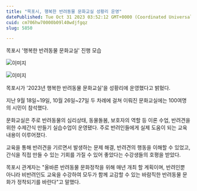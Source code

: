 ```yaml
---
title: "목포시, 행복한 반려동물 문화교실 성황리 운영"
datePublished: Tue Oct 31 2023 03:52:12 GMT+0000 (Coordinated Universal Time)
cuid: cm706hw70000b09l40wdjfgqz
slug: 5850

---
```



목포시 '행복한 반려동물 문화교실' 진행 모습

![이미지](https://cdn.hashnode.com/res/hashnode/image/upload/v1739259994808/af8a2c76-c791-41a2-8e82-9a7643901ddd.jpeg)

![이미지](https://cdn.hashnode.com/res/hashnode/image/upload/v1739259997169/525dcb43-f93d-44c8-b0e3-23daef844f37.jpeg)

목포시가 '2023년 행복한 반려동물 문화교실'을 성황리에 운영했다고 밝혔다.

지난 9월 18일~19일, 10월 26일~27일 두 차례에 걸쳐 이뤄진 문화교실에는 100여명의 시민이 참석했다.

문화교실은 주로 반려동물의 심리상태, 동물돌봄, 보호자의 역할 등 이론 수업, 반려견을 위한 수제간식 만들기 실습수업이 운영됐다. 주로 반려인들에게 실제 도움이 되는 교육내용이 이루어졌다.

교육을 통해 반려견을 기르면서 발생하는 문제 해결, 반려견의 행동을 이해할 수 있었고, 간식을 직접 만들 수 있는 기회를 가질 수 있어 좋았다는 수강생들의 호평을 받았다.

목포시 관계자는 "올바른 반려동물 문화정착을 위해 매년 개최 할 계획이며, 반려인뿐 아니라 비반려인도 교육을 수강하여 모두가 함께 교감할 수 있는 바람직한 반려동물 문화가 정착되기를 바란다"고 말했다.